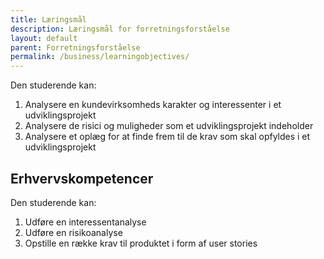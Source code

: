 ```yaml
---
title: Læringsmål
description: Læringsmål for forretningsforståelse
layout: default
parent: Forretningsforståelse
permalink: /business/learningobjectives/
---
```


Den studerende kan:

1. Analysere en kundevirksomheds karakter og interessenter i et udviklingsprojekt
2. Analysere de risici og muligheder som et udviklingsprojekt indeholder
3. Analysere et oplæg for at finde frem til de krav som skal opfyldes i et udviklingsprojekt

## Erhvervskompetencer

Den studerende kan:

1. Udføre en interessentanalyse
2. Udføre en risikoanalyse
3. Opstille en række krav til produktet i form af user stories
